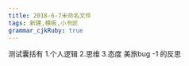 ```yaml
---
title: 2018-6-7未命名文件 
tags: 新建,模板,小书匠
grammar_cjkRuby: true
---
```



测试囊括有 1.个人逻辑 2.思维 3.态度
美旅bug -1 的反思